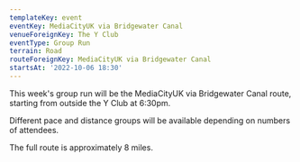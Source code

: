 ```yaml
---
templateKey: event
eventKey: MediaCityUK via Bridgewater Canal
venueForeignKey: The Y Club
eventType: Group Run
terrain: Road
routeForeignKey: MediaCityUK via Bridgewater Canal
startsAt: '2022-10-06 18:30'
---
```

This week's group run will be the MediaCityUK via Bridgewater Canal route,
starting from outside the Y Club at 6:30pm.

Different pace and distance groups will be available depending on 
numbers of attendees.

The full route is approximately 8 miles.
